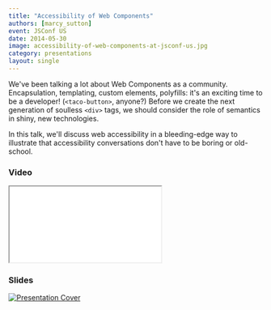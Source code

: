 ```yaml
---
title: "Accessibility of Web Components"
authors: [marcy_sutton]
event: JSConf US
date: 2014-05-30
image: accessibility-of-web-components-at-jsconf-us.jpg
category: presentations
layout: single
---
```


We've been talking a lot about Web Components as a community. Encapsulation,
templating, custom elements, polyfills: it's an exciting time to be a developer!
(`<taco-button>`, anyone?) Before we create the next generation of soulless
`<div>` tags, we should consider the role of semantics in shiny, new
technologies.

<!-- Excerpt -->

In this talk, we'll discuss web accessibility in a bleeding-edge
way to illustrate that accessibility conversations don't have to be boring or
old-school.

### Video

<div class="iframe-wrap">
    <iframe src="//www.youtube.com/embed/BgvDZZ8Ms8c" itemprop="video"></iframe>
</div>

### Slides

<a href="http://marcysutton.github.io/accessibility-of-web-components/slides.html">
    <img src="../../img/stories/accessibility-of-web-components-at-jsconf-us-cover.jpg" alt="Presentation Cover">
</a>
